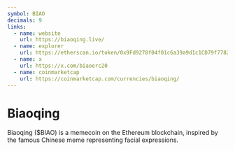 ```yaml
---
symbol: BIAO
decimals: 9
links:
  - name: website
    url: https://biaoqing.live/
  - name: explorer
    url: https://etherscan.io/token/0x9Fd9278f04f01c6a39a9d1c1CD79f7782C6ADe08
  - name: x
    url: https://x.com/biaoerc20
  - name: coinmarketcap
    url: https://coinmarketcap.com/currencies/biaoqing/
---
```


# Biaoqing

Biaoqing ($BIAO) is a memecoin on the Ethereum blockchain, inspired by the famous Chinese meme representing facial expressions.
